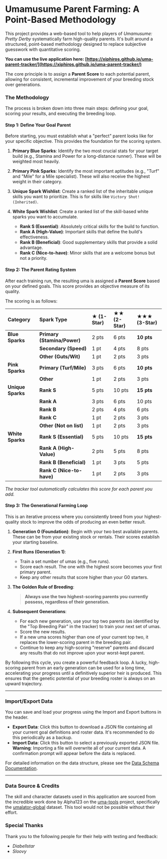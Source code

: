 # Umamusume Parent Farming: A Point-Based Methodology

This project provides a web-based tool to help players of *Umamusume: Pretty Derby* systematically farm high-quality parents. It's built around a structured, point-based methodology designed to replace subjective guesswork with quantitative scoring.

**You can use the live application here: [https://xiphiros.github.io/uma-parent-tracker/](https://xiphiros.github.io/uma-parent-tracker/)**

The core principle is to assign a **Parent Score** to each potential parent, allowing for consistent, incremental improvement of your breeding stock over generations.

### The Methodology

The process is broken down into three main steps: defining your goal, scoring your results, and executing the breeding loop.

#### **Step 1: Define Your Goal Parent**

Before starting, you must establish what a "perfect" parent looks like for your specific objective. This provides the foundation for the scoring system.

1.  **Primary Blue Sparks**: Identify the two most crucial stats for your target build (e.g., Stamina and Power for a long-distance runner). These will be weighted most heavily.

2.  **Primary Pink Sparks**: Identify the most important aptitudes (e.g., "Turf" and "Mile" for a Mile specialist). These will also receive the highest weight in their category.

3.  **Unique Spark Wishlist**: Create a ranked list of the inheritable unique skills you want to prioritize. This is for skills like `Victory Shot! (Inherited)`.

4.  **White Spark Wishlist**: Create a ranked list of the skill-based white sparks you want to accumulate.

    * **Rank S (Essential)**: Absolutely critical skills for the build to function.
    * **Rank A (High-Value)**: Important skills that define the build's effectiveness.
    * **Rank B (Beneficial)**: Good supplementary skills that provide a solid advantage.
    * **Rank C (Nice-to-have)**: Minor skills that are a welcome bonus but not a priority.

#### **Step 2: The Parent Rating System**

After each training run, the resulting uma is assigned a **Parent Score** based on your defined goals. This score provides an objective measure of its quality.

The scoring is as follows:

| Category | Spark Type | ★ (1-Star) | ★★ (2-Star) | ★★★ (3-Star) |
| :--- | :--- | :--- | :--- | :--- |
| **Blue Sparks** | **Primary (Stamina/Power)** | 2 pts | 6 pts | **10 pts** |
| | **Secondary (Speed)** | 1 pt | 4 pts | 8 pts |
| | **Other (Guts/Wit)** | 1 pt | 2 pts | 3 pts |
| **Pink Sparks** | **Primary (Turf/Mile)** | 3 pts | 6 pts | **10 pts** |
| | **Other** | 1 pt | 2 pts | 3 pts |
| **Unique Sparks**| **Rank S** | 5 pts | 10 pts | **15 pts** |
| | **Rank A**| 3 pts | 6 pts | 10 pts |
| | **Rank B** | 2 pts | 4 pts | 6 pts |
| | **Rank C** | 1 pt | 2 pts | 3 pts |
| | **Other (Not on list)** | 1 pt | 2 pts | 3 pts |
| **White Sparks** | **Rank S (Essential)** | 5 pts | 10 pts | **15 pts** |
| | **Rank A (High-Value)**| 2 pts | 5 pts | 8 pts |
| | **Rank B (Beneficial)** | 1 pt | 3 pts | 5 pts |
| | **Rank C (Nice-to-have)**| 1 pt | 2 pts | 3 pts |

*The tracker tool automatically calculates this score for each parent you add.*

#### **Step 3: The Generational Farming Loop**

This is an iterative process where you consistently breed from your highest-quality stock to improve the odds of producing an even better result.

1.  **Generation 0 (Foundation)**: Begin with your two best available parents. These can be from your existing stock or rentals. Their scores establish your starting baseline.

2.  **First Runs (Generation 1)**:

    * Train a set number of umas (e.g., five runs).
    * Score each result. The one with the highest score becomes your first primary parent.
    * Keep any other results that score higher than your G0 starters.

3.  **The Golden Rule of Breeding**:

    > **Always use the two highest-scoring parents you currently possess, regardless of their generation.**

4.  **Subsequent Generations**:

    * For each new generation, use your top two parents (as identified by the "Top Breeding Pair" in the tracker) to train your next set of umas.
    * Score the new results.
    * If a new uma scores higher than one of your current top two, it replaces the lower-scoring parent in the breeding pair.
    * Continue to keep any high-scoring "reserve" parents and discard any results that do not improve upon your worst-kept parent.

By following this cycle, you create a powerful feedback loop. A lucky, high-scoring parent from an early generation can be used for a long time, accelerating your progress until a definitively superior heir is produced. This ensures that the genetic potential of your breeding roster is always on an upward trajectory.

---

### Import/Export Data

You can save and load your progress using the Import and Export buttons in the header.

* **Export Data**: Click this button to download a JSON file containing all your current goal definitions and roster data. It's recommended to do this periodically as a backup.
* **Import Data**: Click this button to select a previously exported JSON file. **Warning**: Importing a file will overwrite all of your current data. A confirmation prompt will appear before the data is replaced.

For detailed information on the data structure, please see the [Data Schema Documentation](./docs/data_schema.md).

---

### Data Source & Credits

The skill and character datasets used in this application are sourced from the incredible work done by Alpha123 on the [uma-tools](https://github.com/alpha123/uma-tools) project, specifically the [umalator-global](https://github.com/alpha123/uma-tools/tree/master/umalator-global) dataset. This tool would not be possible without their effort.

### Special Thanks

Thank you to the following people for their help with testing and feedback:

*   *Diabellstar*
*   *Sloovy*